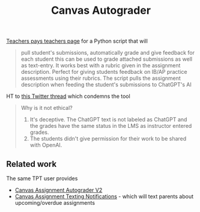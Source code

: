 ﻿---
title: Canvas Autograder
---
[Teachers pays teachers page](https://www.teacherspayteachers.com/Product/Canvas-to-ChatGPT-Autograder-9325328?st=7cab7def3d32905b16aaa75e4654b33e) for a Python script that will 

> pull student's submissions, automatically grade and give feedback for each student
> this can be used to grade attached submissions as well as text-entry. It works best with a rubric given in the assignment description. Perfect for giving students feedback on IB/AP practice assessments using their rubrics. The script pulls the assignment description when feeding the student's submissions to ChatGPT's AI

HT to [this Twitter thread](https://twitter.com/EnglishOER/status/1661765302638764034) which condemns the tool 

> Why is it not ethical? 
> 1. It's deceptive. The ChatGPT text is not labeled as ChatGPT and the grades have the same status in the LMS as instructor entered grades. 
> 2. The students didn't give permission for their work to be shared with OpenAI.

## Related work 

The same TPT user provides

- [Canvas Assignment Autograder V2](https://www.teacherspayteachers.com/Product/Canvas-Assignment-Autograder-V2-9401265)
- [Canvas Assignment Texting Notifications](https://www.teacherspayteachers.com/Product/Canvas-Assignment-Texting-Notifications-9496630) - which will text parents about upcoming/overdue assignments